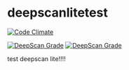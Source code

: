 # deepscanlitetest
[![Code Climate](https://codeclimate.com/github/codeclimate/codeclimate/badges/gpa.svg)](https://codeclimate.com/github/codeclimate/codeclimate)

[![DeepScan Grade](/api/projects/21/branches/20/badge/grade.svg)](http://172.21.110.27:5012/dashboard/#view=project&pid=21&bid=20)
<a href="http://172.21.110.27:5012/dashboard/#view=project&pid=21&bid=20"><img src="http://172.21.110.27:5012/api/projects/21/branches/20/badge/grade.svg" alt="DeepScan Grade"></a>

test deepscan lite!!!!
